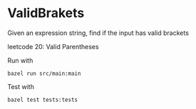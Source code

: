 # ValidBrakets
Given an expression string, find if the input has valid brackets

leetcode 20: Valid Parentheses

Run with
```
bazel run src/main:main
```

Test with
```
bazel test tests:tests
```

